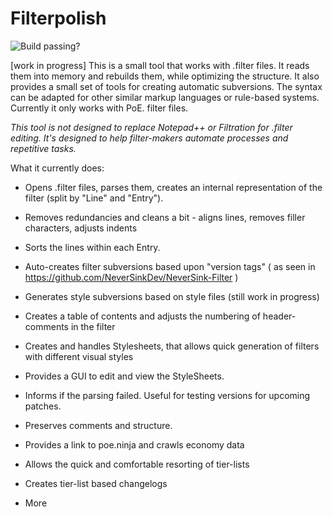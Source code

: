 # Filterpolish

![Build passing?](https://api.travis-ci.org/NeverSinkDev/Filterpolish.svg?branch=master)

[work in progress] This is a small tool that works with .filter files. It reads them into memory and rebuilds them, while optimizing the structure. It also provides a small set of tools for creating automatic subversions. The syntax can be adapted for other similar markup languages or rule-based systems. Currently it only works with PoE. filter files.

*This tool is not designed to replace Notepad++ or Filtration for .filter editing. It's designed to help filter-makers automate processes and repetitive tasks.*

What it currently does:

- Opens .filter files, parses them, creates an internal representation of the filter (split by "Line" and "Entry").

- Removes redundancies and cleans a bit - aligns lines, removes filler characters, adjusts indents

- Sorts the lines within each Entry.

- Auto-creates filter subversions based upon "version tags" ( as seen in https://github.com/NeverSinkDev/NeverSink-Filter )

- Generates style subversions based on style files (still work in progress)

- Creates a table of contents and adjusts the numbering of header-comments in the filter

- Creates and handles Stylesheets, that allows quick generation of filters with different visual styles

- Provides a GUI to edit and view the StyleSheets.

- Informs if the parsing failed. Useful for testing versions for upcoming patches. 

- Preserves comments and structure.

- Provides a link to poe.ninja and crawls economy data

- Allows the quick and comfortable resorting of tier-lists

- Creates tier-list based changelogs

- More
